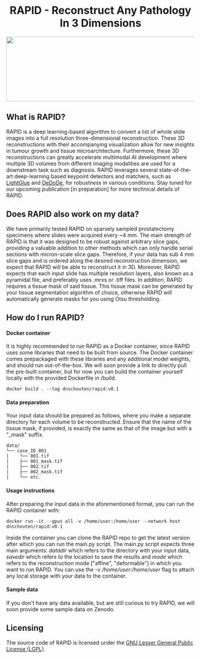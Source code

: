 <h1 align="center">RAPID - Reconstruct Any Pathology In 3 Dimensions</h2>
<p align="center">
</p>

<p align="center">
  <img width="900" height="173" src="./img/flowchart.png">
</p>
    
## What is RAPID?
RAPID is a deep learning-based algorithm to convert a list of whole slide images into a full resolution three-dimensional reconstruction. These 3D reconstructions with their accompanying visualization allow for new insights in tumour growth and tissue microarchitecture. Furthermore, these 3D reconstructions can greatly accelerate multimodal AI development where multiple 3D volumes from different imaging modalities are used for a downstream task such as diagnosis. RAPID leverages several state-of-the-art deep-learning based keypoint detectors and matchers, such as [LightGlue](https://github.com/cvg/LightGlue) and [DeDoDe](https://github.com/Parskatt/DeDoDe), for robustness in various conditions. Stay tuned for our upcoming publication [in preparation] for more technical details of RAPID.

## Does RAPID also work on my data?
We have primarily tested RAPID on sparsely sampled prostatectomy specimens where slides were acquired every ~4 mm. The main strength of RAPID is that it was designed to be robust against arbitrary slice gaps, providing a valuable addition to other methods which can only handle serial sections with micron-scale slice gaps. Therefore, if your data has sub 4 mm slice gaps and is ordered along the desired reconstruction dimension, we expect that RAPID will be able to reconstruct it in 3D. Moreover, RAPID expects that each input slide has multiple resolution layers, also known as a pyramidal file, and preferably uses .mrxs or .tiff files. In addition, RAPID requires a tissue mask of said tissue. This tissue mask can be generated by your tissue segmentation algorithm of choice, otherwise RAPID will automatically generate masks for you using Otsu thresholding.

## How do I run RAPID?
#### Docker container 
It is highly recommended to run RAPID as a Docker container, since RAPID uses some libraries that need to be built from source. The Docker container comes prepackaged with these libraries and any additional model weights, and should run out-of-the-box. We will soon provide a link to directly pull the pre-built container, but for now you can build the container yourself locally with the provided Dockerfile in /build.

	docker build . --tag dnschouten/rapid:v0.1

#### Data preparation
Your input data should be prepared as follows, where you make a separate directory for each volume to be reconstructed. Ensure that the name of the tissue mask, if provided, is exactly the same as that of the image but with a "_mask" suffix. 
	
	data/ 
	└── case_ID_001
	|    └── 001.tif
	|    ├── 001_mask.tif
	|    ├── 002.tif
	|    ├── 002_mask.tif
	|    └── etc.


#### Usage instructions
            
After preparing the input data in the aforementioned format, you can run the RAPID container with:

    docker run -it --gpus all -v /home/user:/home/user --network host dnschouten/rapid:v0.1

Inside the container you can clone the RAPID repo to get the latest version after which you can run the main.py script. The main.py script expects three main arguments: *datadir* which refers to the directory with your input data, *savedir* which refers to the location to save the results and *mode* which refers to the reconstruction mode ["affine", "deformable"] in which you want to run RAPID. You can use the *-v /home/user:/home/user* flag to attach any local storage with your data to the container.  

#### Sample data 
If you don't have any data available, but are still curious to try RAPID, we will soon provide some sample data on Zenodo.

## Licensing
The source code of RAPID is licensed under the [GNU Lesser General Public License (LGPL)](https://www.gnu.org/licenses/lgpl-3.0.nl.html). 